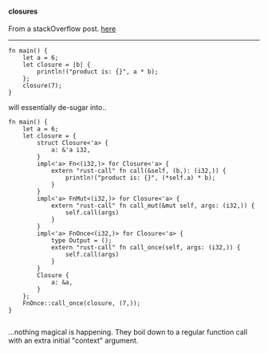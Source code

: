 #### closures

From a stackOverflow post. [here](https://stackoverflow.com/questions/45935100/how-do-rust-closures-work-and-how-does-it-execute-a-closure)

---

```
fn main() {
    let a = 6;
    let closure = |b| {
        println!("product is: {}", a * b);
    };
    closure(7);
}

```

will essentially de-sugar into..

```
fn main() {
    let a = 6;
    let closure = {
        struct Closure<'a> {
            a: &'a i32,
        }
        impl<'a> Fn<(i32,)> for Closure<'a> {
            extern "rust-call" fn call(&self, (b,): (i32,)) {
                println!("product is: {}", (*self.a) * b);
            }
        }
        impl<'a> FnMut<(i32,)> for Closure<'a> {
            extern "rust-call" fn call_mut(&mut self, args: (i32,)) {
                self.call(args)
            }
        }
        impl<'a> FnOnce<(i32,)> for Closure<'a> {
            type Output = ();
            extern "rust-call" fn call_once(self, args: (i32,)) {
                self.call(args)
            }
        }
        Closure {
            a: &a,
        }
    };
    FnOnce::call_once(closure, (7,));
}


```

...nothing magical is happening. They boil down to a regular function call with an extra initial "context" argument.
